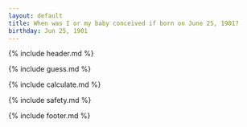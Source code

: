 ```yaml
---
layout: default
title: When was I or my baby conceived if born on June 25, 1901?
birthday: Jun 25, 1901
---
```


{% include header.md %}

{% include guess.md %}

{% include calculate.md %}

{% include safety.md %}

{% include footer.md %}



